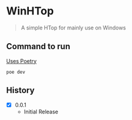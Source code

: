 # WinHTop

> A simple HTop for mainly use on Windows

## Command to run

[Uses Poetry](https://python-poetry.org/)

```text
poe dev
```

## History

- [x] 0.0.1
  - Initial Release
